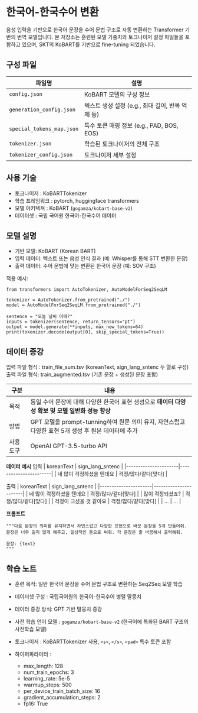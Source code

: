 # 한국어-한국수어 변환 

음성 입력을 기반으로 한국어 문장을 수어 문법 구조로 자동 변환하는 Transformer 기반의 번역 모델입니다. 본 저장소는 훈련된 모델 가중치와 토크나이저 설정 파일들을 포함하고 있으며, SKT의 KoBART를 기반으로 fine-tuning 되었습니다.

## 구성 파일
| 파일명                       | 설명                          |
| ------------------------- | --------------------------- |
| `config.json`             | KoBART 모델의 구성 정보       |
| `generation_config.json`  | 텍스트 생성 설정 (e.g., 최대 길이, 반복 억제 등)  |
| `special_tokens_map.json` | 특수 토큰 매핑 정보 (e.g., PAD, BOS, EOS)   |
| `tokenizer.json`          | 학습된 토크나이저의 전체 구조            |
| `tokenizer_config.json`   | 토크나이저 세부 설정                 |


## 사용 기술
- 토크나이저 : KoBARTTokenizer
- 학습 프레임워크 : pytorch, huggingface transformers
- 모델 아키텍쳐 : KoBART (`gogamza/kobart-base-v2`)
- 데이터셋 : 국립 국어원 한국어-한국수어 데이터

## 모델 설명
- 기반 모델: KoBART (Korean BART)
- 입력 데이터: 텍스트 또는 음성 인식 결과 (예: Whisper를 통해 STT 변환한 문장)
- 출력 데이터: 수어 문법에 맞는 변환된 한국어 문장 (예: SOV 구조)

적용 예시:
```
from transformers import AutoTokenizer, AutoModelForSeq2SeqLM

tokenizer = AutoTokenizer.from_pretrained("./")
model = AutoModelForSeq2SeqLM.from_pretrained("./")

sentence = "오늘 날씨 어때?"
inputs = tokenizer(sentence, return_tensors="pt")
output = model.generate(**inputs, max_new_tokens=64)
print(tokenizer.decode(output[0], skip_special_tokens=True))
```
## 데이터 증강
입력 파일 형식 : train_file_sum.tsv (koreanText, sign_lang_sntenc 두 열로 구성)
출력 파일 형식: train_augmented.tsv (기존 문장 + 생성된 문장 포함)


| 구분    | 내용                                                     |
| ----- | ------------------------------------------------------ |
| 목적    | 동일 수어 문장에 대해 다양한 한국어 표현 생성으로 **데이터 다양성 확보 및 모델 일반화 성능 향상** |
| 방법    | GPT 모델을 prompt-tunning하여 원문 의미 유지, 자연스럽고 다양한 표현 5개 생성 후 원본 데이터에 추가  | 
| 사용 도구 | OpenAI GPT-3.5-turbo API               |  


**데이터 예시**
입력
| koreanText           | sign_lang_sntenc      |
|----------------------|-----------------------|
| 네 많이 걱정하셨을 텐데요 | 걱정/많다/같다[맞다]    |

출력
| koreanText           | sign_lang_sntenc      |
|----------------------|-----------------------|
| 네 많이 걱정하셨을 텐데요 | 걱정/많다/같다[맞다]    |
| 많이 걱정되셨죠?       | 걱정/많다/같다[맞다]    |
| 걱정이 크셨을 것 같아요  | 걱정/많다/같다[맞다]    |
| ...                  | ...                   |


**프롬프트**
```
"""다음 문장의 의미를 유지하면서 자연스럽고 다양한 표현으로 바꾼 문장을 5개 만들어줘. 문장은 너무 길지 않게 해주고, 일상적인 톤으로 써줘. 각 문장은 줄 바꿈해서 출력해줘.

문장: {text}
"""
```

## 학습 노트
- 훈련 목적: 일반 한국어 문장을 수어 문법 구조로 변환하는 Seq2Seq 모델 학습
- 데이터셋 구성 : 국립국어원의 한국어-한국수어 병렬 말뭉치
- 데이터 증강 방식: GPT 기반 말뭉치 증강

- 사전 학습 언어 모델 : `gogamza/kobart-base-v2` (한국어에 특화된 BART 구조의 사전학습 모델)
- 토크나이저 : KoBARTTokenizer 사용, `<s>`, `</s>`, `<pad>` 특수 토큰 포함
- 하이퍼파라미터 : 
  - max_length: 128
  - num_train_epochs: 3
  - learning_rate: 5e-5
  - warmup_steps: 500
  - per_device_train_batch_size: 16
  - gradient_accumulation_steps: 2
  - fp16: True
